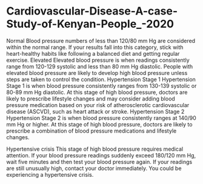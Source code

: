 # Cardiovascular-Disease-A-case-Study-of-Kenyan-People_-2020
Normal Blood pressure numbers of less than 120/80 mm Hg are considered within the normal range. If your results fall into this category, stick with heart-healthy habits like following a balanced diet and getting regular exercise.  Elevated Elevated blood pressure is when readings consistently range from 120-129 systolic and less than 80 mm Hg diastolic. People with elevated blood pressure are likely to develop high blood pressure unless steps are taken to control the condition.
Hypertension Stage 1 Hypertension Stage 1 is when blood pressure consistently ranges from 130-139 systolic or 80-89 mm Hg diastolic. At this stage of high blood pressure, doctors are likely to prescribe lifestyle changes and may consider adding blood pressure medication based on your risk of atherosclerotic cardiovascular disease (ASCVD), such as heart attack or stroke.
Hypertension Stage 2 Hypertension Stage 2 is when blood pressure consistently ranges at 140/90 mm Hg or higher. At this stage of high blood pressure, doctors are likely to prescribe a combination of blood pressure medications and lifestyle changes.

Hypertensive crisis This stage of high blood pressure requires medical attention. If your blood pressure readings suddenly exceed 180/120 mm Hg, wait five minutes and then test your blood pressure again. If your readings are still unusually high, contact your doctor immediately. You could be experiencing a hypertensive crisis.
